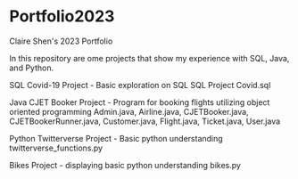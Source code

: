 # Portfolio2023
Claire Shen's 2023 Portfolio

In this repository are ome projects that show my experience with SQL, Java, and Python.

SQL
Covid-19 Project - Basic exploration on SQL
SQL Project Covid.sql

Java
CJET Booker Project - Program for booking flights utilizing object oriented programming
Admin.java,
Airline.java,
CJETBooker.java,
CJETBookerRunner.java,
Customer.java,
Flight.java,
Ticket.java,
User.java

Python
Twitterverse Project - Basic python understanding
twitterverse_functions.py

Bikes Project - displaying basic python understanding
bikes.py
